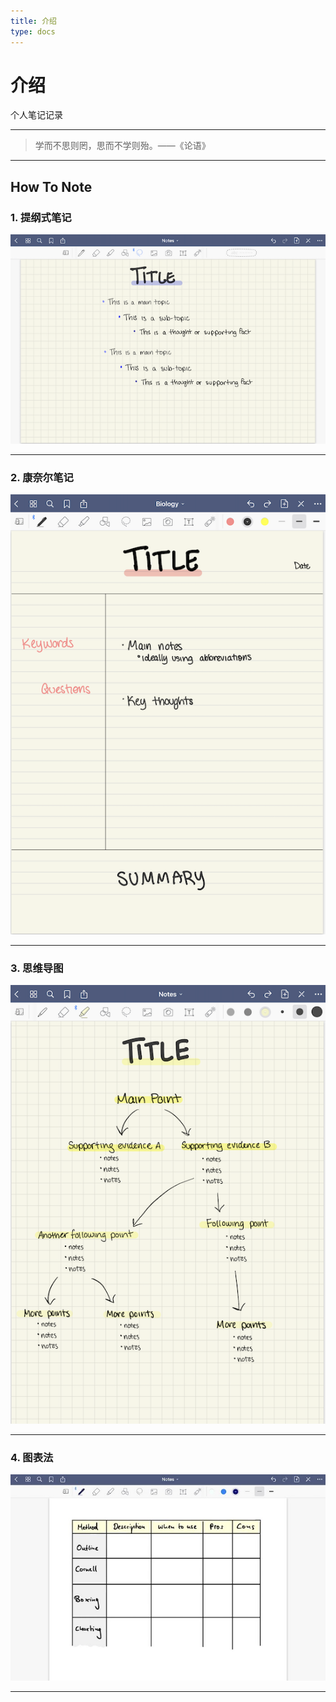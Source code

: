 ```yaml
---
title: 介绍
type: docs
---
```


# 介绍

个人笔记记录

***

> 学而不思则罔，思而不学则殆。——《论语》

***

## How To Note

### 1. 提纲式笔记

![](outline.png)

***

### 2. 康奈尔笔记

![](cornell.png)

***

### 3. 思维导图

![](map.png)



***

### 4. 图表法

![](chart.jpeg)

***